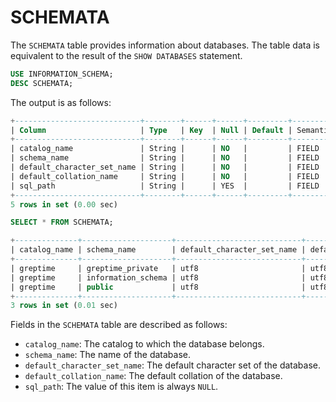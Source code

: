 # SCHEMATA

The `SCHEMATA` table provides information about databases. The table data is equivalent to the result of the `SHOW DATABASES` statement.

```sql
USE INFORMATION_SCHEMA;
DESC SCHEMATA;
```

The output is as follows:

```sql
+----------------------------+--------+------+------+---------+---------------+
| Column                     | Type   | Key  | Null | Default | Semantic Type |
+----------------------------+--------+------+------+---------+---------------+
| catalog_name               | String |      | NO   |         | FIELD         |
| schema_name                | String |      | NO   |         | FIELD         |
| default_character_set_name | String |      | NO   |         | FIELD         |
| default_collation_name     | String |      | NO   |         | FIELD         |
| sql_path                   | String |      | YES  |         | FIELD         |
+----------------------------+--------+------+------+---------+---------------+
5 rows in set (0.00 sec)
```

```sql
SELECT * FROM SCHEMATA;
```

```sql
+--------------+--------------------+----------------------------+------------------------+----------+
| catalog_name | schema_name        | default_character_set_name | default_collation_name | sql_path |
+--------------+--------------------+----------------------------+------------------------+----------+
| greptime     | greptime_private   | utf8                       | utf8_bin               | NULL     |
| greptime     | information_schema | utf8                       | utf8_bin               | NULL     |
| greptime     | public             | utf8                       | utf8_bin               | NULL     |
+--------------+--------------------+----------------------------+------------------------+----------+
3 rows in set (0.01 sec)
```

Fields in the `SCHEMATA` table are described as follows:

- `catalog_name`: The catalog to which the database belongs.
- `schema_name`: The name of the database.
- `default_character_set_name`: The default character set of the database.
- `default_collation_name`: The default collation of the database.
- `sql_path`: The value of this item is always `NULL`.
